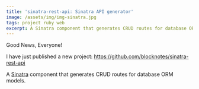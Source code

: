 ```yaml
---
title: 'sinatra-rest-api: Sinatra API generator'
image: /assets/img/img-sinatra.jpg
tags: project ruby web
excerpt: A Sinatra component that generates CRUD routes for database ORM models
---
```


Good News, Everyone!

I have just published a new project:
<https://github.com/blocknotes/sinatra-rest-api>

A [Sinatra](https://github.com/sinatra/sinatra) component that generates CRUD routes for database ORM models.
